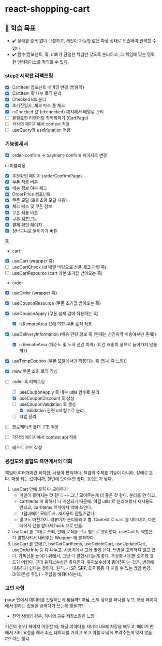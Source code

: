 # react-shopping-cart

## 📍 학습 목표

- ✔️ 상태를 중복 없이 구성하고, 계산이 가능한 값은 파생 상태로 도출하여 관리할 수 있다.
- ✔️ 함수(컴포넌트, 훅, util)가 단일한 책임만 갖도록 분리하고, 그 책임에 맞는 명확한 인터페이스를 정의할 수 있다.

### step2 시작전 리팩토링

- [x] CartItem 컴포넌트 네이밍 변경 (범용적)
- [x] CartItem 훅 내부 로직 분리
- [x] Checked ids 분리
- [x] 초기진입시, 체크 박스 풀 체크
- [x] isChecked 값 {id:checked} 매치해서 배열로 관리
- [ ] 불필요한 리렌더링 최적화하기 (CartPage)
- [ ] 각각의 페이지에서 context 적용
- [ ] useQuery와 useMutation 적용

### 기능명세서

- [x] order-confirm -> payment-confirm 페이지로 변경

ui 퍼블리싱

- [x] 주문확인 페이지 (orderConfirmPage)
- [x] 쿠폰 적용 버튼
- [x] 배송 정보 여부 체크
- [x] OrderPrice 컴포넌트
- [x] 쿠폰 모달 (호이초이 모달 사용)
- [x] 체크 박스 및 쿠폰 정보
- [x] 쿠폰 적용 버튼
- [x] 쿠폰 컴포넌트
- [x] 결제 확인 페이지
- [x] 장바구니로 돌아가기 버튼

훅

- cart
- [x] useCart (wrapper 훅)
- [ ] useCartCheck (id 배열 바탕으로 상품 체크 관련 훅)
- [ ] useCartResource (cart 기본 초기값 받아오는 훅)
- order
- [x] useOrder (wrapper 훅)
- [x] useCouponResource (쿠폰 초기값 받아오는 훅)
- [x] useCouponApply (쿠폰 실제 값에 적용하는 훅)
  - [x] isRemoteArea 값에 의한 쿠폰 로직 적용
- [x] useDeliveryInformation (배송 관련 정보 훅 (현재는 산간지역 배송여부만 존재))
  - [x] isRemoteArea (제주도 및 도서 산간 지역) (이건 배송지 정보로 들어가지 않을까?)
- [x] useTempCoupon (쿠폰 모달에서만 적용되는 훅 (임시 훅 느낌))

- [x] msw 쿠폰 조회 로직 작성
- [ ] order 훅 리팩토링
  - [ ] useCouponApply 훅 내부 utils 함수로 분리
  - [x] useCouponDiscount 훅 생성
  - [ ] useCouponValidation 훅 생성
    - [x] validation 관련 util 함수로 분리
  - [ ] 타입 정리
- [ ] 코로케이션 폴더 구조 적용
- [ ] 각각의 페이지에서 context api 적용
- [ ] 테스트 코드 작성

### 응집도와 결합도 측면에서의 대화

책임이 여러개이긴 하지만, 사용이 편리하다.
책임의 주체를 기능이 아니라, 상태로 본다.
파생 되는 값이니까, 한번에 모아두면 좋다.
응집도가 낮다.

1. useCart 안에 로직 다 모아두기
   - 파일이 흩어지는 것 같다. -> 그냥 모아두는게 더 좋은 것 같다. 분리를 안 하고.
   - cartItems 에 의해서 다 계산되기 때문에. 이걸 utils 로 분리해봤자 재사용도 안되고, cartItems 맥락에서 밖에 쓰인다.
   - 그럴바에야 모아두자. 재사용이 안될거같다.
   - 밍고도 마찬가지. 리뷰어가 분리하라고 함. Context 로 cart 를 내보내고, 다른 데에서 값을 받아서 hook 으로 만듦.
2. useCart 를 그대로 쓰되, 안에 로직을 모두 별도로 분리한다. useCart 의 역할은 다 결합시켜서 내려주는 Wrapper 에 불과하다.
3. useCart 를 없애고, useGetCartItems, useDeleteCart, useUpdateCart, useOrderInfo 등 다 나누고, 사용처에서 그에 맞게 쓴다.
   변경을 고려하지 않고 있다.
   가독성을 높이기 위해서, 그냥 다 결합시키는게 좋다. 추상화 시키면 오히려 코드가 어렵다. 근데 유지보수성은 좋다진다.
   유지보수성이 좋아진다는 것은, 변경에 대응하기 쉽다는 것이다.
   원칙. - ISP, SRP, DIP 등등 다 지킬 수 있는 방안
   변경.
   DI(의존성 주입) - 주입을 해줘야하는데,

### 고민 사항

page 딴에서 데이터를 전달하는게 맞을까?
아님, 전역 상태를 하나를 두고, 해당 페이지에서 원하는 값들을 긁어다가 쓰는게 맞을까?

- 전역 상태의 경우, 하나의 공유 저장소같은 느낌

기존의 경우) 페이지 이동할 때, 해당 데이터를 서버의 DB에 저장을 해두고, 페이지 딴에서 서버 요청을 해서 최신 데이터를 가지고 오고 이를 UI상에 뿌려주는게 맞지 않을까? 라는 생각
